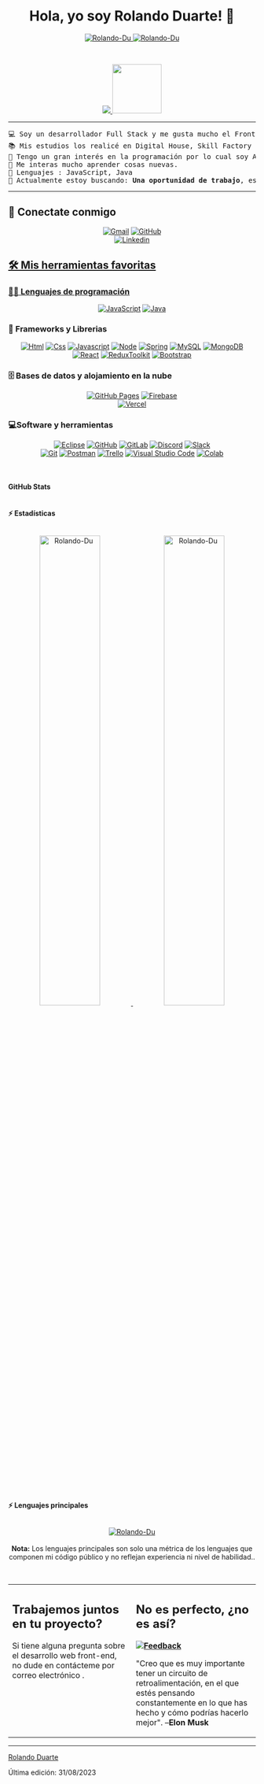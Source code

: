 <h1 align="center">
Hola, yo soy Rolando Duarte! 👋
	
</h1>


<p align="center">
	<a href="https://github.com/Rolando-Du">
		<img src="https://komarev.com/ghpvc/?username=Rolando-Du&label=Profile%20views&color=0e75b6&style=flat" alt="Rolando-Du" />
	</a>
	<a href="https://github.com/Rolando-Du">
		<img src="https://img.shields.io/github/followers/Rolando-Du?label=Followers" alt="Rolando-Du" />
	</a>
</p>
<br/>


<p align="center">
 <a href="https://github.com/Rolando-Du">
		<img src="https://readme-typing-svg.herokuapp.com?lines=Full+Stack+Web+Developer;Front+End+Developer;Freelancer;Entusiasta;Siempre%20aprendiendo%20cosas%20nuevas%20&center=true&width=380&height=45">
		<img src="https://www.puttiapps.com/services/web-development/programming/" width="100">
	</a>
</p>

<hr>

<pre>
💻 Soy un desarrollador Full Stack y me gusta mucho el Front End.
📚 Mis estudios los realicé en Digital House, Skill Factory by Avalith y Alura Latam.
📝 Tengo un gran interés en la programación por lo cual soy Autodidacta.
🌱 Me interas mucho aprender cosas nuevas.
🌟 Lenguajes : JavaScript, Java
🤔 Actualmente estoy buscando: <b>Una oportunidad de trabajo</b>, este es <a href="https://portfolio-rolando-du.vercel.app/ " target="_blank">MI PORTFOLIO</a>
</pre>
<hr>

## 🤝 Conectate conmigo

<p align="center" >
	<a href="mailto:rolandoduarte83@gmail.com"><img img src="https://img.shields.io/badge/gmail-%23EA4335.svg?style=plastic&logo=gmail&logoColor=white" alt="Gmail"/></a>
	<a href="https://github.com/Rolando-Du"><img src="https://img.shields.io/badge/github-%23181717.svg?style=plastic&logo=github&logoColor=white" alt="GitHub"/></a></br>
	<a href="https://github.com/Rolando-Du"><img src="https://img.shields.io/badge/LinkedIn-0077B5?style=for-the-badge&logo=linkedin&logoColor=white" alt="Linkedin"/</a>
</p>

## 🛠️ Mis herramientas favoritas

### 👨‍💻 Lenguajes de programación

<p align="center" >
  <a href="https://github.com/Rolando-Du"> <img alt="JavaScript" src="https://img.shields.io/badge/JavaScript-323330?style=for-the-badge&logo=javascript&logoColor=F7DF1E"></a>
  <a href="https://github.com/Rolando-Du">  <img alt="Java" src="https://img.shields.io/badge/Java-ED8B00?style=for-the-badge&logo=openjdk&logoColor=white"></a>
</p>

### 🧰 Frameworks y Librerias


<p align="center" >
  <a href="https://github.com/Rolando-Du"> <img alt="Html" src="https://img.shields.io/badge/HTML5-E34F26?style=for-the-badge&logo=html5&logoColor=white"></a>
  <a href="https://github.com/Rolando-Du"><img alt="Css" src="https://img.shields.io/badge/CSS3-1572B6?style=for-the-badge&logo=css3&logoColor=white"></a>
  <a href="https://github.com/Rolando-Du"><img alt="Javascript" src="https://img.shields.io/badge/JavaScript-F7DF1E?style=for-the-badge&logo=javascript&logoColor=white"></a>
   <a href="https://github.com/Rolando-Du"><img alt="Node" src="https://img.shields.io/badge/Node.js-43853D?style=for-the-badge&logo=node.js&logoColor=white"></a>
    <a href="https://github.com/Rolando-Du"><img alt="Spring" src="https://img.shields.io/badge/Spring-6DB33F?style=for-the-badge&logo=spring&logoColor=white"></a>
    <a href="https://github.com/Rolando-Du"><img alt="MySQL" src="https://img.shields.io/badge/MySQL-005C84?style=for-the-badge&logo=mysql&logoColor=white"></a>
    <a href="https://github.com/Rolando-Du"><img alt="MongoDB" src="https://img.shields.io/badge/MongoDB-4EA94B?style=for-the-badge&logo=mongodb&logoColor=white"></a>
    <a href="https://github.com/Rolando-Du"><img alt="React" src="https://img.shields.io/badge/React-20232A?style=for-the-badge&logo=react&logoColor=61DAFB"></a>
   <a href="https://github.com/Rolando-Du"> <img alt="ReduxToolkit" src="https://img.shields.io/badge/Redux-593D88?style=for-the-badge&logo=redux&logoColor=white"></a>
   <a href="https://github.com/Rolando-Du"> <img alt="Bootstrap" src="https://img.shields.io/badge/Bootstrap-563D7C?style=for-the-badge&logo=bootstrap&logoColor=white"></a>
</p>

### 🗄️ Bases de datos y alojamiento en la nube

<p align="center">
    <a href="https://github.com/Rolando-Du"><img alt="GitHub Pages" src="https://img.shields.io/badge/GitHub%20Pages-%23327FC7.svg?logo=github&logoColor=white"></a>
    <a href="https://github.com/Rolando-Du"><img alt="Firebase" src ="https://img.shields.io/badge/Firebase-%23FF6F00.svg?logo=firebase&logoColor=white"></a></br>
    <a href="https://github.com/Rolando-Du"><img alt="Vercel" src ="https://img.shields.io/badge/Vercel-000000?style=for-the-badge&logo=vercel&logoColor=white"></a>
</p>

### 💻Software y herramientas

<p align="center">
    <a href="https://github.com/Rolando-Du"><img alt="Eclipse" src="https://img.shields.io/badge/Eclipse-2C2255?style=for-the-badge&logo=eclipse&logoColor=white"></a>
    <a href="https://github.com/Rolando-Du"><img alt="GitHub" src="https://img.shields.io/badge/GitHub-100000?style=for-the-badge&logo=github&logoColor=white"></a>
    <a href="https://github.com/Rolando-Du"><img alt="GitLab" src="https://img.shields.io/badge/GitLab-330F63?style=for-the-badge&logo=gitlab&logoColor=white"></a>
    <a href="https://github.com/Rolando-Du"><img alt="Discord" src="https://img.shields.io/badge/Discord-7289DA?style=for-the-badge&logo=discord&logoColor=white"></a>
    <a href="https://github.com/Rolando-Du"><img alt="Slack" src="https://img.shields.io/badge/Slack-4A154B?style=for-the-badge&logo=slack&logoColor=white"></a></br>
    <a href="https://github.com/Rolando-Du"><img alt="Git" src="https://img.shields.io/badge/Git%20-%23150458.svg?logo=Git&logoColor=orage"></a>
    <a href="https://github.com/Rolando-Du"><img alt="Postman" src="https://img.shields.io/badge/Postman%20-%23150458.svg?logo=Postman&logoColor=orage"></a>
    <a href="https://github.com/Rolando-Du"><img alt="Trello" src="https://img.shields.io/badge/Trello%20-%23150458.svg?logo=Trello&logoColor=skyblue"></a>
    <a href="https://github.com/Rolando-Du"><img alt="Visual Studio Code" src="https://img.shields.io/badge/Visual%20Studio%20Code-0078d7.svg?logo=visual-studio-code&logoColor=white"></a>
    <a href="https://github.com/Rolando-Du"><img alt="Colab" src="https://img.shields.io/badge/Colab-00b56a.svg?logo=google-colab&logoColor=white"></a>
</p>
</br>

#### GitHub Stats

<br/>
<summary><b>⚡ Estadísticas </b></summary>
<br/>
<p align="center">
	<a href="https://github.com/Rolando-Du">
	<img width="49.5%" src="https://github-readme-stats.vercel.app/api?username=Rolando-Du&show_icons=true" alt="Rolando-Du">
	<img width="49.5%" src="https://github-readme-streak-stats.herokuapp.com/?user=Rolando-Du" alt="Rolando-Du">
	</a>
	<a><imghttps://github-readme-stats.vercel.app/api/top-langs/?username=Rolando-Du&theme=blue-green></a>
	<br/>
</p>
<br/>

<summary><b>⚡ Lenguajes principales </b></summary>
<br/>

<p align="center">
	<a href="https://github.com/Rolando-Du">
	<img src="https://github-readme-stats.vercel.app/api/top-langs/?username=Rolando-Du&langs_count=8&layout=compact" alt="Rolando-Du">
	</a>
	<br/>
<br/>
<b>Nota:</b> Los lenguajes principales son solo una métrica de los lenguajes que componen mi código público y no reflejan experiencia ni nivel de habilidad..
</p>
<br/>

<table style="border: none">
  <tr>
  <td width="50%" valign="top">

## Trabajemos juntos en tu proyecto?

Si tiene alguna pregunta sobre el desarrollo web front-end, no dude en contácteme por correo electrónico <a href="mailto:rolandoduarte83@gmail.com"></a>.

  </td>
  <td width="50%" valign="top">

## No es perfecto, ¿no es así?

**<a href="https://github.com/Rolando-Du"><img alt="Feedback" src="https://img.shields.io/badge/Ask%20me-anything-1abc9c.svg"></a>**

"Creo que es muy importante tener un circuito de retroalimentación, en el que estés pensando constantemente en lo que has hecho y cómo podrías hacerlo mejor".
–**Elon Musk**
  </td>
  </tr>
</table>

------

[Rolando Duarte](https://github.com/Rolando-Du)

Última edición: 31/08/2023
